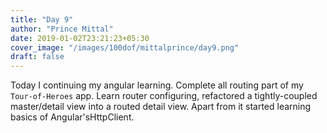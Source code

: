 ```yaml
---
title: "Day 9"
author: "Prince Mittal"
date: 2019-01-02T23:21:23+05:30
cover_image: "/images/100dof/mittalprince/day9.png"
draft: false
---
```


Today I continuing my angular learning. Complete all routing part of my `Tour-of-Heroes` app. Learn router configuring, refactored a tightly-coupled master/detail view into a routed detail view. Apart from it started learning basics of Angular'sHttpClient. 
